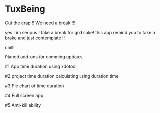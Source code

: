 # TuxBeing

Cut the crap !!
We need a break !!!

yes ! im  serious !
take a break for god sake!
this app remind you to take a brake and just contemplate !!

chill!


Planed add-ons for comming updates

#1 App time duration using xdotool

#2 project time duration calculating using duration time

#3 Pie chart of time duration 

#4 Full screen app

#5 Anti-kill ability
